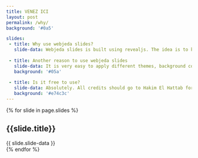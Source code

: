 ```yaml
---
title: VENEZ ICI
layout: post
permalink: /why/
background: '#0a5'

slides:
 - title: Why use webjeda slides?
   slide-data: Webjeda slides is built using revealjs. The idea is to keep all the slideshows in one place as posts. All your presentations can be accessed from one place!
    
 - title: Another reason to use webjeda slides    
   slide-data: It is very easy to apply different themes, background colors and images to slides.
   background: '#05a'
   
 - title: Is it free to use?
   slide-data: Absolutely. All credits should go to Hakim El Hattab for creating revealjs.
   background: '#e74c3c'
---
```


{% for slide in page.slides %}                 
<section data-background="{% if slide.image %}{{slide.image}}{% elsif slide.background %}{{slide.background}}{% else %}{{page.background}}{% endif %}">
        <h1>{{slide.title}}</h1>{{ slide.slide-data }}

</section>               
{% endfor %}
    
